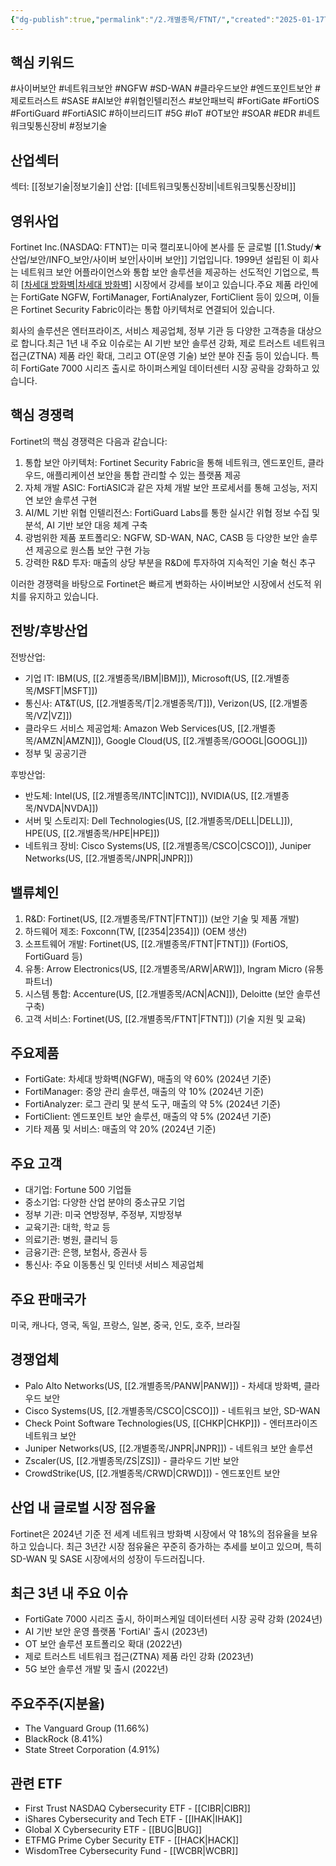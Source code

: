 ```yaml
---
{"dg-publish":true,"permalink":"/2.개별종목/FTNT/","created":"2025-01-17T06:52:18.646+09:00","updated":"2025-06-03T20:05:59.127+09:00"}
---
```


## 핵심 키워드

#사이버보안 #네트워크보안 #NGFW #SD-WAN #클라우드보안 #엔드포인트보안 #제로트러스트 #SASE #AI보안 #위협인텔리전스 #보안패브릭 #FortiGate #FortiOS #FortiGuard #FortiASIC #하이브리드IT #5G #IoT #OT보안 #SOAR #EDR #네트워크및통신장비 #정보기술 

## 산업섹터

섹터: [[정보기술\|정보기술]]
산업: [[네트워크및통신장비\|네트워크및통신장비]]

## 영위사업

Fortinet Inc.(NASDAQ: FTNT)는 미국 캘리포니아에 본사를 둔 글로벌 [[1.Study/★ 산업/보안/INFO_보안/사이버 보안\|사이버 보안]] 기업입니다. 1999년 설립된 이 회사는 네트워크 보안 어플라이언스와 통합 보안 솔루션을 제공하는 선도적인 기업으로, 특히 [[차세대 방화벽\|차세대 방화벽]]([[NGFW\|NGFW]]) 시장에서 강세를 보이고 있습니다.주요 제품 라인에는 FortiGate NGFW, FortiManager, FortiAnalyzer, FortiClient 등이 있으며, 이들은 Fortinet Security Fabric이라는 통합 아키텍처로 연결되어 있습니다. 

회사의 솔루션은 엔터프라이즈, 서비스 제공업체, 정부 기관 등 다양한 고객층을 대상으로 합니다.최근 1년 내 주요 이슈로는 AI 기반 보안 솔루션 강화, 제로 트러스트 네트워크 접근(ZTNA) 제품 라인 확대, 그리고 OT(운영 기술) 보안 분야 진출 등이 있습니다. 특히 FortiGate 7000 시리즈 출시로 하이퍼스케일 데이터센터 시장 공략을 강화하고 있습니다.

## 핵심 경쟁력

Fortinet의 핵심 경쟁력은 다음과 같습니다:

1. 통합 보안 아키텍처: Fortinet Security Fabric을 통해 네트워크, 엔드포인트, 클라우드, 애플리케이션 보안을 통합 관리할 수 있는 플랫폼 제공
2. 자체 개발 ASIC: FortiASIC과 같은 자체 개발 보안 프로세서를 통해 고성능, 저지연 보안 솔루션 구현
3. AI/ML 기반 위협 인텔리전스: FortiGuard Labs를 통한 실시간 위협 정보 수집 및 분석, AI 기반 보안 대응 체계 구축
4. 광범위한 제품 포트폴리오: NGFW, SD-WAN, NAC, CASB 등 다양한 보안 솔루션 제공으로 원스톱 보안 구현 가능
5. 강력한 R&D 투자: 매출의 상당 부분을 R&D에 투자하여 지속적인 기술 혁신 추구

이러한 경쟁력을 바탕으로 Fortinet은 빠르게 변화하는 사이버보안 시장에서 선도적 위치를 유지하고 있습니다.

## 전방/후방산업

전방산업:

- 기업 IT: IBM(US, [[2.개별종목/IBM\|IBM]]), Microsoft(US, [[2.개별종목/MSFT\|MSFT]])
- 통신사: AT&T(US, [[2.개별종목/T\|2.개별종목/T]]), Verizon(US, [[2.개별종목/VZ\|VZ]])
- 클라우드 서비스 제공업체: Amazon Web Services(US, [[2.개별종목/AMZN\|AMZN]]), Google Cloud(US, [[2.개별종목/GOOGL\|GOOGL]])
- 정부 및 공공기관

후방산업:

- 반도체: Intel(US, [[2.개별종목/INTC\|INTC]]), NVIDIA(US, [[2.개별종목/NVDA\|NVDA]])
- 서버 및 스토리지: Dell Technologies(US, [[2.개별종목/DELL\|DELL]]), HPE(US, [[2.개별종목/HPE\|HPE]])
- 네트워크 장비: Cisco Systems(US, [[2.개별종목/CSCO\|CSCO]]), Juniper Networks(US, [[2.개별종목/JNPR\|JNPR]])

## 밸류체인

1. R&D: Fortinet(US, [[2.개별종목/FTNT\|FTNT]]) (보안 기술 및 제품 개발)
2. 하드웨어 제조: Foxconn(TW, [[2354\|2354]]) (OEM 생산)
3. 소프트웨어 개발: Fortinet(US, [[2.개별종목/FTNT\|FTNT]]) (FortiOS, FortiGuard 등)
4. 유통: Arrow Electronics(US, [[2.개별종목/ARW\|ARW]]), Ingram Micro (유통 파트너)
5. 시스템 통합: Accenture(US, [[2.개별종목/ACN\|ACN]]), Deloitte (보안 솔루션 구축)
6. 고객 서비스: Fortinet(US, [[2.개별종목/FTNT\|FTNT]]) (기술 지원 및 교육)

## 주요제품

- FortiGate: 차세대 방화벽(NGFW), 매출의 약 60% (2024년 기준)
- FortiManager: 중앙 관리 솔루션, 매출의 약 10% (2024년 기준)
- FortiAnalyzer: 로그 관리 및 분석 도구, 매출의 약 5% (2024년 기준)
- FortiClient: 엔드포인트 보안 솔루션, 매출의 약 5% (2024년 기준)
- 기타 제품 및 서비스: 매출의 약 20% (2024년 기준)

## 주요 고객

- 대기업: Fortune 500 기업들
- 중소기업: 다양한 산업 분야의 중소규모 기업
- 정부 기관: 미국 연방정부, 주정부, 지방정부
- 교육기관: 대학, 학교 등
- 의료기관: 병원, 클리닉 등
- 금융기관: 은행, 보험사, 증권사 등
- 통신사: 주요 이동통신 및 인터넷 서비스 제공업체

## 주요 판매국가

미국, 캐나다, 영국, 독일, 프랑스, 일본, 중국, 인도, 호주, 브라질

## 경쟁업체

- Palo Alto Networks(US, [[2.개별종목/PANW\|PANW]]) - 차세대 방화벽, 클라우드 보안
- Cisco Systems(US, [[2.개별종목/CSCO\|CSCO]]) - 네트워크 보안, SD-WAN
- Check Point Software Technologies(US, [[CHKP\|CHKP]]) - 엔터프라이즈 네트워크 보안
- Juniper Networks(US, [[2.개별종목/JNPR\|JNPR]]) - 네트워크 보안 솔루션
- Zscaler(US, [[2.개별종목/ZS\|ZS]]) - 클라우드 기반 보안
- CrowdStrike(US, [[2.개별종목/CRWD\|CRWD]]) - 엔드포인트 보안

## 산업 내 글로벌 시장 점유율

Fortinet은 2024년 기준 전 세계 네트워크 방화벽 시장에서 약 18%의 점유율을 보유하고 있습니다. 최근 3년간 시장 점유율은 꾸준히 증가하는 추세를 보이고 있으며, 특히 SD-WAN 및 SASE 시장에서의 성장이 두드러집니다.

## 최근 3년 내 주요 이슈

- FortiGate 7000 시리즈 출시, 하이퍼스케일 데이터센터 시장 공략 강화 (2024년)
- AI 기반 보안 운영 플랫폼 'FortiAI' 출시 (2023년)
- OT 보안 솔루션 포트폴리오 확대 (2022년)
- 제로 트러스트 네트워크 접근(ZTNA) 제품 라인 강화 (2023년)
- 5G 보안 솔루션 개발 및 출시 (2022년)

## 주요주주(지분율)

- The Vanguard Group (11.66%)
- BlackRock (8.41%)
- State Street Corporation (4.91%)

## 관련 ETF

- First Trust NASDAQ Cybersecurity ETF - [[CIBR\|CIBR]]
- iShares Cybersecurity and Tech ETF - [[IHAK\|IHAK]]
- Global X Cybersecurity ETF - [[BUG\|BUG]]
- ETFMG Prime Cyber Security ETF - [[HACK\|HACK]]
- WisdomTree Cybersecurity Fund - [[WCBR\|WCBR]]